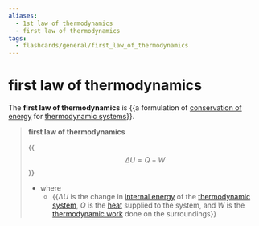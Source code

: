 ```yaml
---
aliases:
  - 1st law of thermodynamics
  - first law of thermodynamics
tags:
  - flashcards/general/first_law_of_thermodynamics
---
```


# first law of thermodynamics

The __first law of thermodynamics__ is {{a formulation of [conservation of energy](conservation%20of%20energy.md) for [thermodynamic systems](thermodynamic%20system.md)}}. <!--SR:!2023-12-18,4,270-->

> __first law of thermodynamics__
>
> {{$$\Delta U = Q - W$$}}
>
> - where
>     - {{$\Delta U$ is the change in [internal energy](internal%20energy.md) of the [thermodynamic system](thermodynamic%20system.md), $Q$ is the [heat](heat.md) supplied to the system, and $W$ is the [thermodynamic work](work%20(thermodynamics).md) done on the surroundings}} <!--SR:!2023-12-18,4,270!2023-12-18,4,270-->
